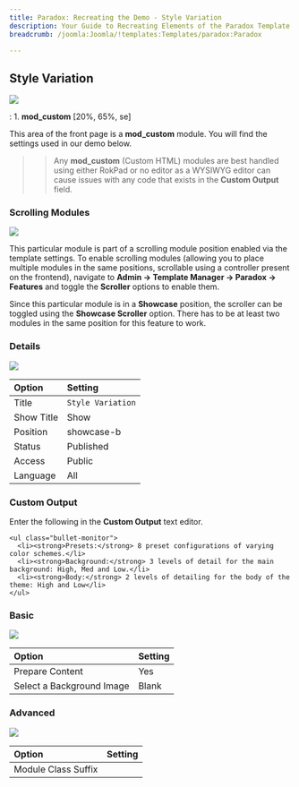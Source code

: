 ```yaml
---
title: Paradox: Recreating the Demo - Style Variation
description: Your Guide to Recreating Elements of the Paradox Template for Joomla
breadcrumb: /joomla:Joomla/!templates:Templates/paradox:Paradox

---
```


Style Variation
-----

![][demo]

:   1. **mod_custom** [20%, 65%, se]

This area of the front page is a **mod_custom** module. You will find the settings used in our demo below.

>> Any **mod_custom** (Custom HTML) modules are best handled using either RokPad or no editor as a WYSIWYG editor can cause issues with any code that exists in the **Custom Output** field.

### Scrolling Modules

![][demo5]

This particular module is part of a scrolling module position enabled via the template settings. To enable scrolling modules (allowing you to place multiple modules in the same positions, scrollable using a controller present on the frontend), navigate to **Admin -> Template Manager -> Paradox -> Features** and toggle the **Scroller** options to enable them. 

Since this particular module is in a **Showcase** position, the scroller can be toggled using the **Showcase Scroller** option. There has to be at least two modules in the same position for this feature to work.

### Details

![][demo2]

| Option     | Setting           |  
| :--------- | :---------------- |  
| Title      | `Style Variation` |  
| Show Title | Show              |  
| Position   | showcase-b        |  
| Status     | Published         |  
| Access     | Public            |  
| Language   | All               |  

### Custom Output

Enter the following in the **Custom Output** text editor.

~~~
<ul class="bullet-monitor">
  <li><strong>Presets:</strong> 8 preset configurations of varying color schemes.</li>
  <li><strong>Background:</strong> 3 levels of detail for the main background: High, Med and Low.</li>
  <li><strong>Body:</strong> 2 levels of detailing for the body of the theme: High and Low</li>  
</ul>
~~~

### Basic

![][demo3]

| Option                    | Setting |
| :------------------------ | :------ |
| Prepare Content           | Yes     |
| Select a Background Image | Blank   |

### Advanced

![][demo4]

| Option              | Setting |  
| :------------------ | :------ |  
| Module Class Suffix |         |  

[demo]: assets/demo_1.jpeg
[demo2]: assets/demo_2a.jpeg
[demo3]: assets/demo_2b.jpeg
[demo4]: assets/demo_2c.jpeg
[demo5]: assets/demo_1d.jpeg
